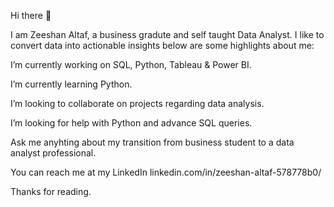 Hi there 👋

I am Zeeshan Altaf, a business gradute and self taught Data Analyst. I like to convert data into actionable insights below are some highlights about me:

I’m currently working on SQL, Python, Tableau & Power BI.

I’m currently learning Python.

I’m looking to collaborate on projects regarding data analysis.

I’m looking for help with Python and advance SQL queries.

Ask me anyhting about my transition from business student to a data analyst professional.

You can reach me at my LinkedIn linkedin.com/in/zeeshan-altaf-578778b0/


Thanks for reading.
